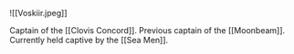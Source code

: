 ![[Voskiir.jpeg]]

Captain of the [[Clovis Concord]]. 
Previous captain of the [[Moonbeam]].
Currently held captive by the [[Sea Men]].
